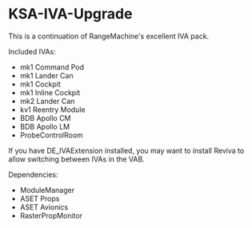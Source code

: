 # KSA-IVA-Upgrade

This is a continuation of RangeMachine's excellent IVA pack.

Included IVAs:

* mk1 Command Pod
* mk1 Lander Can
* mk1 Cockpit
* mk1 Inline Cockpit
* mk2 Lander Can
* kv1 Reentry Module
* BDB Apollo CM
* BDB Apollo LM
* ProbeControlRoom

If you have DE_IVAExtension installed, you may want to install Reviva to allow switching between IVAs in the VAB.

Dependencies:

* ModuleManager
* ASET Props
* ASET Avionics
* RasterPropMonitor

